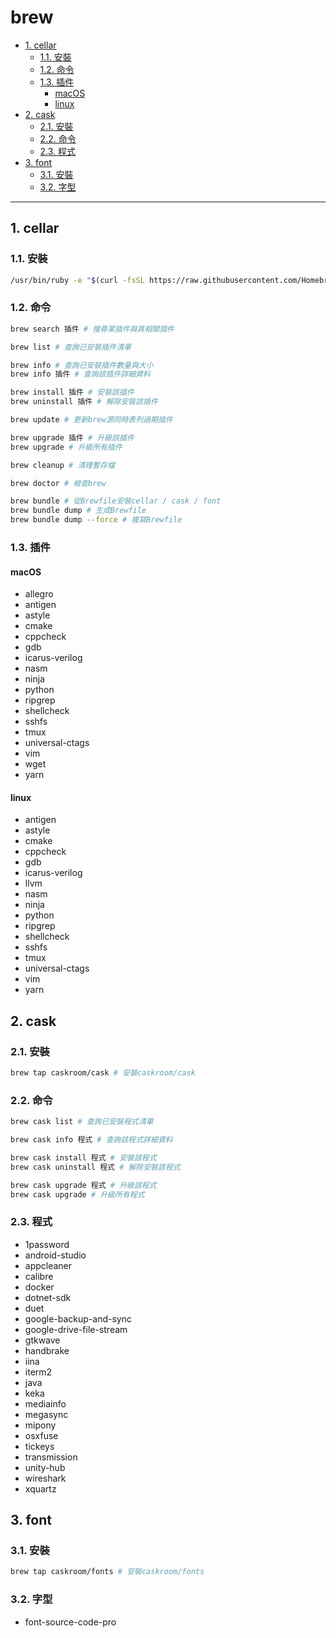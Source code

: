 # brew

<!-- vim-markdown-toc GFM -->

* [1. cellar](#1-cellar)
    - [1.1. 安裝](#11-安裝)
    - [1.2. 命令](#12-命令)
    - [1.3. 插件](#13-插件)
        + [macOS](#macos)
        + [linux](#linux)
* [2. cask](#2-cask)
    - [2.1. 安裝](#21-安裝)
    - [2.2. 命令](#22-命令)
    - [2.3. 程式](#23-程式)
* [3. font](#3-font)
    - [3.1. 安裝](#31-安裝)
    - [3.2. 字型](#32-字型)

<!-- vim-markdown-toc -->

---

## 1. cellar

### 1.1. 安裝

```zsh
/usr/bin/ruby -e "$(curl -fsSL https://raw.githubusercontent.com/Homebrew/install/master/install)" # 安裝brew
```

### 1.2. 命令

```zsh
brew search 插件 # 搜尋某插件與其相關插件

brew list # 查詢已安裝插件清單

brew info # 查詢已安裝插件數量與大小
brew info 插件 # 查詢該插件詳細資料

brew install 插件 # 安裝該插件
brew uninstall 插件 # 解除安裝該插件

brew update # 更新brew源同時表列過期插件

brew upgrade 插件 # 升級該插件
brew upgrade # 升級所有插件

brew cleanup # 清理暫存檔

brew doctor # 檢查brew

brew bundle # 從Brewfile安裝cellar / cask / font
brew bundle dump # 生成Brewfile
brew bundle dump --force # 複寫Brewfile
```

### 1.3. 插件

#### macOS

-   allegro
-   antigen
-   astyle
-   cmake
-   cppcheck
-   gdb
-   icarus-verilog
-   nasm
-   ninja
-   python
-   ripgrep
-   shellcheck
-   sshfs
-   tmux
-   universal-ctags
-   vim
-   wget
-   yarn

#### linux

-   antigen
-   astyle
-   cmake
-   cppcheck
-   gdb
-   icarus-verilog
-   llvm
-   nasm
-   ninja
-   python
-   ripgrep
-   shellcheck
-   sshfs
-   tmux
-   universal-ctags
-   vim
-   yarn

## 2. cask

### 2.1. 安裝

```zsh
brew tap caskroom/cask # 安裝caskroom/cask
```

### 2.2. 命令

```zsh
brew cask list # 查詢已安裝程式清單

brew cask info 程式 # 查詢該程式詳細資料

brew cask install 程式 # 安裝該程式
brew cask uninstall 程式 # 解除安裝該程式

brew cask upgrade 程式 # 升級該程式
brew cask upgrade # 升級所有程式
```

### 2.3. 程式

-   1password
-   android-studio
-   appcleaner
-   calibre
-   docker
-   dotnet-sdk
-   duet
-   google-backup-and-sync
-   google-drive-file-stream
-   gtkwave
-   handbrake
-   iina
-   iterm2
-   java
-   keka
-   mediainfo
-   megasync
-   mipony
-   osxfuse
-   tickeys
-   transmission
-   unity-hub
-   wireshark
-   xquartz

## 3. font

### 3.1. 安裝

```zsh
brew tap caskroom/fonts # 安裝caskroom/fonts
```

### 3.2. 字型

-   font-source-code-pro

